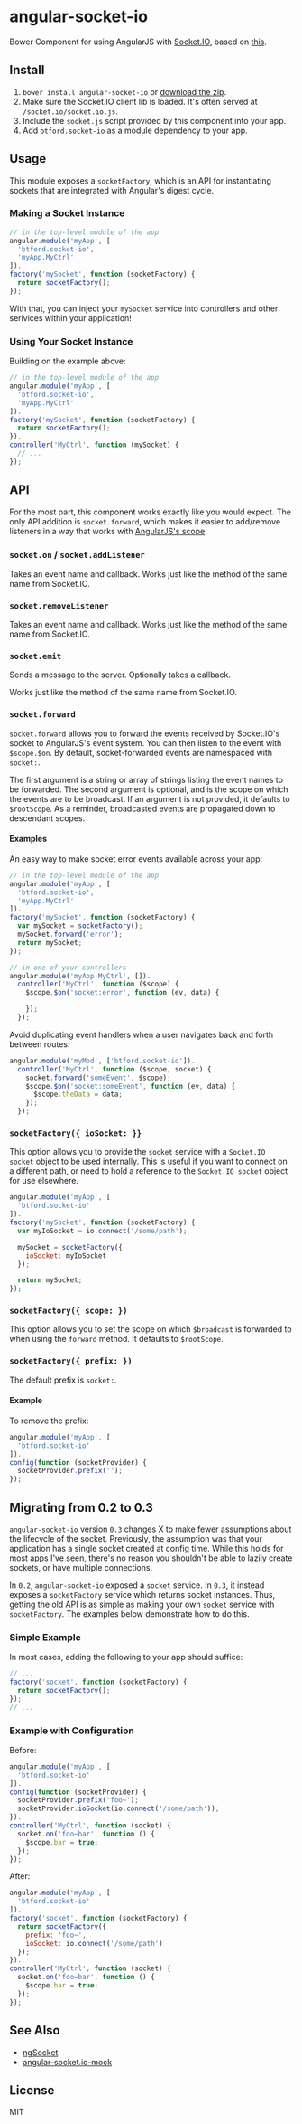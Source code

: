 # angular-socket-io
Bower Component for using AngularJS with [Socket.IO](http://socket.io/),
based on [this](http://briantford.com/blog/angular-socket-io.html).


## Install

1. `bower install angular-socket-io` or [download the zip](https://github.com/btford/angular-socket-io/archive/master.zip).
2. Make sure the Socket.IO client lib is loaded. It's often served at `/socket.io/socket.io.js`.
3. Include the `socket.js` script provided by this component into your app.
4. Add `btford.socket-io` as a module dependency to your app.


## Usage

This module exposes a `socketFactory`, which is an API for instantiating
sockets that are integrated with Angular's digest cycle.


### Making a Socket Instance

```javascript
// in the top-level module of the app
angular.module('myApp', [
  'btford.socket-io',
  'myApp.MyCtrl'
]).
factory('mySocket', function (socketFactory) {
  return socketFactory();
});
```

With that, you can inject your `mySocket` service into controllers and
other serivices within your application!

### Using Your Socket Instance

Building on the example above:

```javascript
// in the top-level module of the app
angular.module('myApp', [
  'btford.socket-io',
  'myApp.MyCtrl'
]).
factory('mySocket', function (socketFactory) {
  return socketFactory();
}).
controller('MyCtrl', function (mySocket) {
  // ...
});
```


## API

For the most part, this component works exactly like you would expect.
The only API addition is `socket.forward`, which makes it easier to add/remove listeners in a way that works with [AngularJS's scope](http://docs.angularjs.org/api/ng.$rootScope.Scope).

### `socket.on` / `socket.addListener`
Takes an event name and callback.
Works just like the method of the same name from Socket.IO.

### `socket.removeListener`
Takes an event name and callback.
Works just like the method of the same name from Socket.IO.

### `socket.emit`
Sends a message to the server.
Optionally takes a callback.

Works just like the method of the same name from Socket.IO.

### `socket.forward`

`socket.forward` allows you to forward the events received by Socket.IO's socket to AngularJS's event system.
You can then listen to the event with `$scope.$on`.
By default, socket-forwarded events are namespaced with `socket:`.

The first argument is a string or array of strings listing the event names to be forwarded.
The second argument is optional, and is the scope on which the events are to be broadcast.
If an argument is not provided, it defaults to `$rootScope`.
As a reminder, broadcasted events are propagated down to descendant scopes.

#### Examples

An easy way to make socket error events available across your app:

```javascript
// in the top-level module of the app
angular.module('myApp', [
  'btford.socket-io',
  'myApp.MyCtrl'
]).
factory('mySocket', function (socketFactory) {
  var mySocket = socketFactory();
  mySocket.forward('error');
  return mySocket;
});

// in one of your controllers
angular.module('myApp.MyCtrl', []).
  controller('MyCtrl', function ($scope) {
    $scope.$on('socket:error', function (ev, data) {

    });
  });
```

Avoid duplicating event handlers when a user navigates back and forth between routes:

```javascript
angular.module('myMod', ['btford.socket-io']).
  controller('MyCtrl', function ($scope, socket) {
    socket.forward('someEvent', $scope);
    $scope.$on('socket:someEvent', function (ev, data) {
      $scope.theData = data;
    });
  });
```


### `socketFactory({ ioSocket: }}`

This option allows you to provide the `socket` service with a `Socket.IO socket` object to be used internally.
This is useful if you want to connect on a different path, or need to hold a reference to the `Socket.IO socket` object for use elsewhere.

```javascript
angular.module('myApp', [
  'btford.socket-io'
]).
factory('mySocket', function (socketFactory) {
  var myIoSocket = io.connect('/some/path');

  mySocket = socketFactory({
    ioSocket: myIoSocket
  });

  return mySocket;
});
```

### `socketFactory({ scope: })`

This option allows you to set the scope on which `$broadcast` is forwarded to when using the `forward` method.
It defaults to `$rootScope`.


### `socketFactory({ prefix: })`

The default prefix is `socket:`.


#### Example

To remove the prefix:

```javascript
angular.module('myApp', [
  'btford.socket-io'
]).
config(function (socketProvider) {
  socketProvider.prefix('');
});
```



## Migrating from 0.2 to 0.3

`angular-socket-io` version `0.3` changes X to make fewer assumptions
about the lifecycle of the socket. Previously, the assumption was that your
application has a single socket created at config time. While this holds
for most apps I've seen, there's no reason you shouldn't be able to
lazily create sockets, or have multiple connections.

In `0.2`, `angular-socket-io` exposed a `socket` service. In `0.3`, it
instead exposes a `socketFactory` service which returns socket instances.
Thus, getting the old API is as simple as making your own `socket` service
with `socketFactory`. The examples below demonstrate how to do this.

### Simple Example

In most cases, adding the following to your app should suffice:

```javascript
// ...
factory('socket', function (socketFactory) {
  return socketFactory();
});
// ...
```

### Example with Configuration

Before:

```javascript
angular.module('myApp', [
  'btford.socket-io'
]).
config(function (socketProvider) {
  socketProvider.prefix('foo~');
  socketProvider.ioSocket(io.connect('/some/path'));
}).
controller('MyCtrl', function (socket) {
  socket.on('foo~bar', function () {
    $scope.bar = true;
  });
});
```

After:

```javascript
angular.module('myApp', [
  'btford.socket-io'
]).
factory('socket', function (socketFactory) {
  return socketFactory({
    prefix: 'foo~',
    ioSocket: io.connect('/some/path')
  });
}).
controller('MyCtrl', function (socket) {
  socket.on('foo~bar', function () {
    $scope.bar = true;
  });
});
```

## See Also

* [ngSocket](https://github.com/jeffbcross/ngSocket)
* [angular-socket.io-mock](https://github.com/nullivex/angular-socket.io-mock)

## License
MIT

